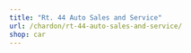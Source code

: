 ```yaml
---
title: "Rt. 44 Auto Sales and Service"
url: /chardon/rt-44-auto-sales-and-service/
shop: car
---
```

